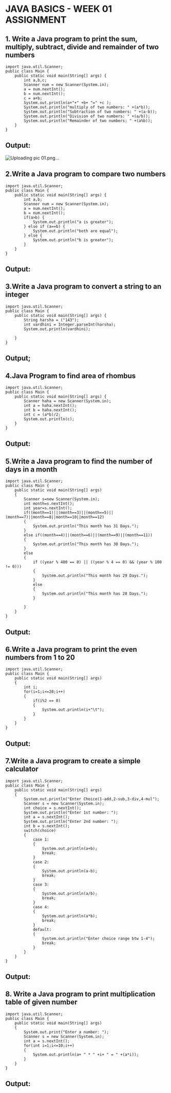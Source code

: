 # JAVA BASICS - WEEK 01 ASSIGNMENT
## 1. Write a Java program to print the sum, multiply, subtract, divide and remainder of two numbers
```
import java.util.Scanner;
public class Main {
    public static void main(String[] args) {
        int a,b,c;
        Scanner num = new Scanner(System.in);
        a = num.nextInt();
        b = num.nextInt();
        c = a+b;
        System.out.println(a+"+" +b+ "=" +c );
        System.out.println("multiply of two numbers: " +(a*b));
        System.out.println("Subtraction of two numbers: " +(a-b));
        System.out.println("Division of two numbers: " +(a/b));
        System.out.println("Remainder of two numbers: " +(a%b));
    }
}

```
## Output:
![Uploading pic 01.png…]()

## 2.Write a Java program to compare two numbers
```
import java.util.Scanner;
public class Main {
    public static void main(String[] args) {
        int a,b;
        Scanner num = new Scanner(System.in);
        a = num.nextInt();
        b = num.nextInt();
        if(a>b) {
            System.out.println("a is greater");
        } else if (a==b) {
            System.out.println("both are equal");
        } else {
            System.out.println("b is greater");
        }
    }
}
```
## Output:

## 3.Write a Java program to convert a string to an integer
```
import java.util.Scanner;
public class Main {
    public static void main(String[] args) {
        String harsha = ("143");
        int vardhini = Integer.parseInt(harsha);
        System.out.println(vardhini);

    }
}
```

## Output;

## 4.Java Program to find area of rhombus
```
import java.util.Scanner;
public class Main {
    public static void main(String[] args) {
        Scanner haha = new Scanner(System.in);
        int a = haha.nextInt();
        int b = haha.nextInt();
        int c = (a*b)/2;
        System.out.println(c);
    }
}
```

## Output:

##  5.Write a Java program to find the number of days in a month
```
import java.util.Scanner;
public class Main {
    public static void main(String[] args)
    {
        Scanner s=new Scanner(System.in);
        int month=s.nextInt();
        int year=s.nextInt();
        if((month==1)||(month==3)||(month==5)||(month==7)||month==8||month==10||month==12)
        {
            System.out.println("This month has 31 Days.");
        }
        else if((month==4)||(month==6)||(month==9)||(month==11))
        {
            System.out.println("This month has 30 Days.");
        }
        else
        {
            if ((year % 400 == 0) || ((year % 4 == 0) && (year % 100 != 0)))
            {
                System.out.println("This month has 29 Days.");
            }
            else
            {
                System.out.println("This month has 28 Days.");
            }

        }
    }
}
```

## Output:

## 6.Write a Java program to print the even numbers from 1 to 20
```
import java.util.Scanner;
public class Main {
    public static void main(String[] args)
    {
        int i;
        for(i=1;i<=20;i++)
        {
            if(i%2 == 0)
            {
                System.out.println(i+"\t");
            }
        }
    }
}
```

## Output:

## 7.Write a Java program to create a simple calculator
```
import java.util.Scanner;
public class Main {
    public static void main(String[] args)
    {
        System.out.println("Enter Choice(1-add,2-sub,3-div,4-mul");
        Scanner s = new Scanner(System.in);
        int choice = s.nextInt();
        System.out.println("Enter 1st number: ");
        int a = s.nextInt();
        System.out.println("Enter 2nd number: ");
        int b = s.nextInt();
        switch(choice)
        {
            case 1:
            {
                System.out.println(a+b);
                break;
            }
            case 2:
            {
                System.out.println(a-b);
                break;
            }
            case 3:
            {
                System.out.println(a/b);
                break;
            }
            case 4:
            {
                System.out.println(a*b);
                break;
            }
            default:
            {
                System.out.println("Enter choice range btw 1-4");
                break;
            }
        }
    }
}
```

## Output:

## 8. Write a Java program to print multiplication table of given number
```
import java.util.Scanner;
public class Main {
    public static void main(String[] args)
    {
        System.out.print("Enter a number: ");
        Scanner s = new Scanner(System.in);
        int a = s.nextInt();
        for(int i=1;i<=10;i++)
        {
            System.out.println(a+ " * " +i+ " = " +(a*i));
        }
    }
}
```
## Output:



